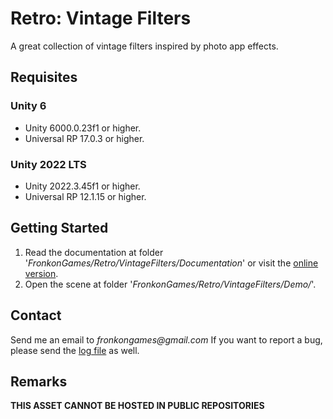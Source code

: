 # Retro: Vintage Filters

A great collection of vintage filters inspired by photo app effects.

## Requisites

### Unity 6

* Unity 6000.0.23f1 or higher.
* Universal RP 17.0.3 or higher. 

### Unity 2022 LTS

* Unity 2022.3.45f1 or higher.
* Universal RP 12.1.15 or higher. 

## Getting Started

1. Read the documentation at folder '_FronkonGames/Retro/VintageFilters/Documentation_' or visit the [online version](https://fronkongames.github.io/store/retro/).
2. Open the scene at folder '_FronkonGames/Retro/VintageFilters/Demo/_'.

## Contact

Send me an email to _fronkongames@gmail.com_ If you want to report a bug, please send the [log file](https://docs.unity3d.com/Manual/LogFiles.html) as well.

## Remarks

**THIS ASSET CANNOT BE HOSTED IN PUBLIC REPOSITORIES**
